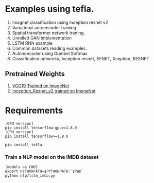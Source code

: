 # Examples using tefla.

1. Imagnet classification using Inception resnet v2
2. Variational autoencoder training
3. Spatial transformer network traning.
4. Unrolled GAN implementation
5. LSTM RNN example
6. Common datasets reading examples. 
7. Autonencoder using Gumbel Softmax
8. Classification networks, Inception resnet, SENET, Xception, RESNET

## Pretrained Weights
1. [VGG19 Trained on ImageNet](https://drive.google.com/file/d/0B9ScQjaDDiwpRnVqZV9JQmh4ZE0/view?usp=sharing)
2. [Inception_Resnet_v2 trained on ImageNet](https://drive.google.com/file/d/0B9ScQjaDDiwpTk1kNDBqT1lKRUU/view?usp=sharing)

# Requirements
```Shell
[GPU version]
pip install tensorflow-gpu>=1.8.0
[CPU version]
pip install tensorflow>=1.8.0

pip install tefla
```

### Train a NLP model on the IMDB dataset
```Shell
[models as CWD]
export PYTHONPATH=$PYTHONPATH:`$PWD`
python nlp/lstm_imdb.py
```
